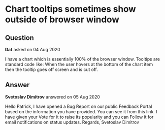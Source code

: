 # Chart tooltips sometimes show outside of browser window

## Question

**Dat** asked on 04 Aug 2020

I have a chart which is essentially 100% of the browser window. Tooltips are standard code like: <ChartTooltip Visible="true" Shared="true" /> When the user hovers at the bottom of the chart item then the tooltip goes off screen and is cut off.

## Answer

**Svetoslav Dimitrov** answered on 05 Aug 2020

Hello Patrick, I have opened a Bug Report on our public Feedback Portal based on the information you have provided. You can see it from this link. I have given your Vote for it to raise its popularity and you can Follow it for email notifications on status updates. Regards, Svetoslav Dimitrov
